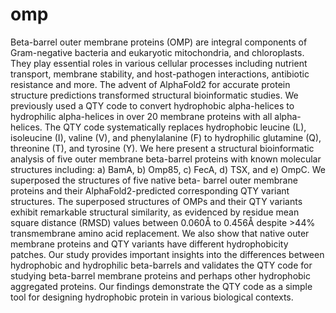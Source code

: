 # omp

Beta-barrel outer membrane proteins (OMP) are integral components of Gram-negative
bacteria and eukaryotic mitochondria, and chloroplasts. They play essential roles in various
cellular processes including nutrient transport, membrane stability, and host-pathogen
interactions, antibiotic resistance and more. The advent of AlphaFold2 for accurate protein
structure predictions transformed structural bioinformatic studies. We previously used a QTY
code to convert hydrophobic alpha-helices to hydrophilic alpha-helices in over 20 membrane
proteins with all alpha-helices. The QTY code systematically replaces hydrophobic leucine
(L), isoleucine (I), valine (V), and phenylalanine (F) to hydrophilic glutamine (Q), threonine
(T), and tyrosine (Y). We here present a structural bioinformatic analysis of five outer
membrane beta-barrel proteins with known molecular structures including: a) BamA, b)
Omp85, c) FecA, d) TSX, and e) OmpC. We superposed the structures of five native beta-
barrel outer membrane proteins and their AlphaFold2-predicted corresponding QTY variant
structures. The superposed structures of OMPs and their QTY variants exhibit remarkable
structural similarity, as evidenced by residue mean square distance (RMSD) values between
0.060Å to 0.456Å despite >44% transmembrane amino acid replacement. We also show that
native outer membrane proteins and QTY variants have different hydrophobicity patches. Our
study provides important insights into the differences between hydrophobic and hydrophilic
beta-barrels and validates the QTY code for studying beta-barrel membrane proteins and
perhaps other hydrophobic aggregated proteins. Our findings demonstrate the QTY code as a
simple tool for designing hydrophobic protein in various biological contexts.
